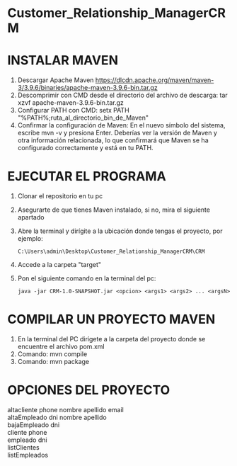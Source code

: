 # Customer_Relationship_ManagerCRM

# INSTALAR MAVEN

1. Descargar Apache Maven https://dlcdn.apache.org/maven/maven-3/3.9.6/binaries/apache-maven-3.9.6-bin.tar.gz
2. Descomprimir con CMD desde el directorio del archivo de descarga: tar xzvf apache-maven-3.9.6-bin.tar.gz
3. Configurar PATH con CMD: setx PATH "%PATH%;ruta_al_directorio_bin_de_Maven"
4. Confirmar la configuración de Maven:
	En el nuevo símbolo del sistema, escribe mvn -v y presiona Enter.
	Deberías ver la versión de Maven y otra información relacionada, lo que confirmará que Maven se ha configurado correctamente y está en tu PATH.

# EJECUTAR EL PROGRAMA

1. Clonar el repositorio en tu pc
2. Asegurarte de que tienes Maven instalado, si no, mira el siguiente apartado
3. Abre la terminal y dirígite a la ubicación donde tengas el proyecto, por ejemplo:

	```C:\Users\admin\Desktop\Customer_Relationship_ManagerCRM\CRM```

4. Accede a la carpeta "target"
5. Pon el siguiente comando en la terminal del pc:

	```java -jar CRM-1.0-SNAPSHOT.jar <opcion> <args1> <args2> ... <argsN>```


# COMPILAR UN PROYECTO MAVEN

1. En la terminal del PC dirígete a la carpeta del proyecto donde se encuentre el archivo pom.xml
2. Comando: mvn compile
3. Comando: mvn package

# OPCIONES DEL PROYECTO

altacliente phone nombre apellido email<br>
altaEmpleado dni nombre apellido<br>
bajaEmpleado dni<br>
cliente phone<br>
empleado dni<br>
listClientes<br>
listEmpleados<br>





